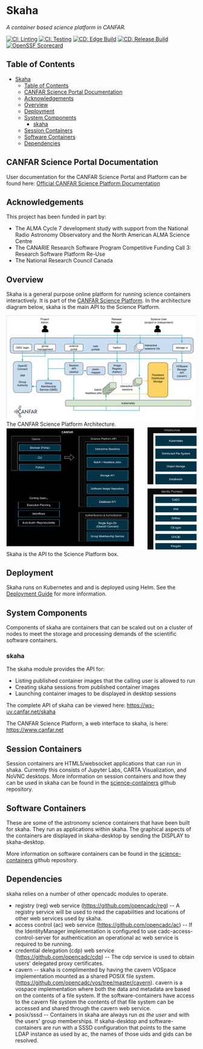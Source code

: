 # Skaha

*A container based science platform in CANFAR.*

[![CI: Linting](https://github.com/opencadc/science-platform/actions/workflows/ci.linting.yml/badge.svg)](https://github.com/opencadc/science-platform/actions/workflows/ci.linting.yml)
[![CI: Testing](https://github.com/opencadc/science-platform/actions/workflows/ci.testing.yml/badge.svg)](https://github.com/opencadc/science-platform/actions/workflows/ci.testing.yml)
[![CD: Edge Build](https://github.com/opencadc/science-platform/actions/workflows/cd.edge.build.yml/badge.svg)](https://github.com/opencadc/science-platform/actions/workflows/cd.edge.build.yml)
[![CD: Release Build](https://github.com/opencadc/science-platform/actions/workflows/cd.release.build.yml/badge.svg)](https://github.com/opencadc/science-platform/actions/workflows/cd.release.build.yml)
[![OpenSSF Scorecard](https://api.scorecard.dev/projects/github.com/opencadc/science-platform/badge)](https://scorecard.dev/viewer/?uri=github.com/opencadc/science-platform)
## Table of Contents
- [Skaha](#skaha)
  - [Table of Contents](#table-of-contents)
  - [CANFAR Science Portal Documentation](#canfar-science-portal-documentation)
  - [Acknowledgements](#acknowledgements)
  - [Overview](#overview)
  - [Deployment](#deployment)
  - [System Components](#system-components)
    - [skaha](#skaha-1)
  - [Session Containers](#session-containers)
  - [Software Containers](#software-containers)
  - [Dependencies](#dependencies)

## CANFAR Science Portal Documentation

User documentation for the CANFAR Science Portal and Platform can be found here:  [Official CANFAR Science Platform Documentation](https://www.opencadc.org/science-containers/)

## Acknowledgements
This project has been funded in part by:
- The ALMA Cycle 7 development study with support from the National Radio Astronomy Observatory and the North American ALMA Science Centre
- The CANARIE Research Software Program Competitive Funding Call 3: Research Software Platform Re-Use
- The National Research Council Canada

## Overview

Skaha is a general purpose online platform for running science containers interactively.  It is part of the [CANFAR Science Platform](https://canfar.net).  In the architecture diagram below, skaha is the main API to the Science Platform.

![science-platform-architecture](docs/images/canfar-architecture-2024-04-08.png)
The CANFAR Science Platform Architecture.  
![canfar-architecture](docs/images/canfar-architecture-1.0.png)
Skaha is the API to the Science Platform box.

## Deployment

Skaha runs on Kubernetes and and is deployed using Helm. See the [Deployment Guide](./deployment/helm/README.md) for more information.

## System Components

Components of skaha are containers that can be scaled out on a cluster of nodes to meet the storage and processing demands of the scientific software containers.

### skaha
The skaha module provides the API for:
- Listing published container images that the calling user is allowed to run
- Creating skaha sessions from published container images
- Launching container images to be displayed in desktop sessions

The complete API of skaha can be viewed here: https://ws-uv.canfar.net/skaha

The CANFAR Science Platform, a web interface to skaha, is here: https://www.canfar.net

## Session Containers

Session containers are HTML5/websocket applications that can run in shaka.  Currently this consists of Jupyter Labs, CARTA Visualization, and NoVNC desktops.  More information on session containers and how they can be used in skaha can be found in the [science-containers](https://github.com/opencadc/science-containers/blob/main/containers) github repository.

## Software Containers

These are some of the astronomy science containers that have been built for skaha.  They run as applications within skaha.  The graphical aspects of the containers are displayed in skaha-desktop by sending the DISPLAY to skaha-desktop.

More information on software containers can be found in the [science-containers](https://github.com/opencadc/science-containers/blob/main/containers) github repository.

## Dependencies

skaha relies on a number of other opencadc modules to operate.
* registry (reg) web service (https://github.com/opencadc/reg) -- A registry service will be used to read the capabilities and locations of other web services used by skaha.
* access control (ac) web service (https://github.com/opencadc/ac) -- If the IdentityManager implementation is configured to use cadc-access-control-server for authentication an operational ac web service is required to be running.
* credential delegation (cdp) web service (https://github.com/opencadc/cdp) -- The cdp service is used to obtain users' delegated proxy certificates.
* cavern -- skaha is complimented by having the cavern VOSpace implementation mounted as a shared POSIX file system.  (https://github.com/opencadc/vos/tree/master/cavern).  cavern is a vospace implementation where both the data and metadata are based on the contents of a file system.  If the software-containers have access to the cavern file system the contents of that file system can be accessed and shared through the cavern web service.
* posix/sssd -- Containers in skaha are always run _as the user_ and with the users' group memberships.  If skaha-desktop and software-containers are run with a SSSD configuration that points to the same LDAP instance as used by ac, the names of those uids and gids can be resolved.